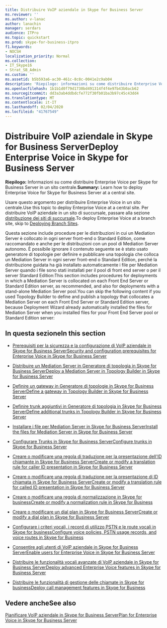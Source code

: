 ```yaml
---
title: Distribuire VoIP aziendale in Skype for Business Server
ms.reviewer: ''
ms.author: v-lanac
author: lanachin
manager: serdars
audience: ITPro
ms.topic: quickstart
ms.prod: skype-for-business-itpro
f1.keywords:
- NOCSH
localization_priority: Normal
ms.collection:
- IT_Skype16
- Strat_SB_Admin
ms.custom: ''
ms.assetid: b5b593a6-ac30-461c-8c8c-0041e2c9ab04
description: 'Riepilogo: informazioni su come distribuire Enterprise Voice per Skype for Business Server in un sito centrale.'
ms.openlocfilehash: 1b1b1d0f79d1730bd491314f4f4e97b43b0acb62
ms.sourcegitcommit: dd3a3ab4ddbdcfe772f30fb01ba3b97c45c43dd4
ms.translationtype: MT
ms.contentlocale: it-IT
ms.lasthandoff: 02/04/2020
ms.locfileid: "41767549"
---
```

# <a name="deploy-enterprise-voice-in-skype-for-business-server"></a><span data-ttu-id="37adf-103">Distribuire VoIP aziendale in Skype for Business Server</span><span class="sxs-lookup"><span data-stu-id="37adf-103">Deploy Enterprise Voice in Skype for Business Server</span></span>

<span data-ttu-id="37adf-104">**Riepilogo:** Informazioni su come distribuire Enterprise Voice per Skype for Business Server in un sito centrale.</span><span class="sxs-lookup"><span data-stu-id="37adf-104">**Summary:** Learn how to deploy Enterprise Voice for Skype for Business Server at a central site.</span></span>

<span data-ttu-id="37adf-105">Usare questo argomento per distribuire Enterprise Voice in un sito centrale.</span><span class="sxs-lookup"><span data-stu-id="37adf-105">Use this topic to deploy Enterprise Voice at a central site.</span></span> <span data-ttu-id="37adf-106">Per distribuire VoIP aziendale in un sito di succursale, passare alla sezione [distribuzione dei siti di succursale](https://technet.microsoft.com/library/1475dee0-66ae-4ee5-b6f1-7409b4bbff45.aspx).</span><span class="sxs-lookup"><span data-stu-id="37adf-106">To deploy Enterprise Voice at a branch site, skip to [Deploying Branch Sites](https://technet.microsoft.com/library/1475dee0-66ae-4ee5-b6f1-7409b4bbff45.aspx).</span></span>

<span data-ttu-id="37adf-107">Questa sezione include procedure per le distribuzioni in cui un Mediation Server è collocato in ogni server front-end o Standard Edition, come raccomandato e anche per le distribuzioni con un pool di Mediation Server autonomo. È possibile ignorare il contenuto seguente se è stato usato generatore di topologie per definire e pubblicare una topologia che colloca un Mediation Server in ogni server front-end o Standard Edition, perché la distribuzione guidata ha già installato automaticamente i file per Mediation Server quando i file sono stati installati per il pool di front end server o per il server Standard Edition:</span><span class="sxs-lookup"><span data-stu-id="37adf-107">This section includes procedures for deployments in which a Mediation Server is collocated on each Front End Server or Standard Edition server, as recommended, and also for deployments with a stand-alone Mediation Server pool.You can skip the following content if you used Topology Builder to define and publish a topology that collocates a Mediation Server on each Front End Server or Standard Edition server, because Deployment Wizard already automatically installed the files for Mediation Server when you installed files for your Front End Server pool or Standard Edition server:</span></span>
## <a name="in-this-section"></a><span data-ttu-id="37adf-108">In questa sezione</span><span class="sxs-lookup"><span data-stu-id="37adf-108">In this section</span></span>

- [<span data-ttu-id="37adf-109">Prerequisiti per la sicurezza e la configurazione di VoIP aziendale in Skype for Business Server</span><span class="sxs-lookup"><span data-stu-id="37adf-109">Security and configuration prerequisites for Enterprise Voice in Skype for Business Server</span></span>](enterprise-voice-security.md)

- [<span data-ttu-id="37adf-110">Distribuire un Mediation Server in Generatore di topologia in Skype for Business Server</span><span class="sxs-lookup"><span data-stu-id="37adf-110">Deploy a Mediation Server in Topology Builder in Skype for Business Server</span></span>](deploy-a-mediation-server.md)

- [<span data-ttu-id="37adf-111">Definire un gateway in Generatore di topologie in Skype for Business Server</span><span class="sxs-lookup"><span data-stu-id="37adf-111">Define a gateway in Topology Builder in Skype for Business Server</span></span>](define-a-gateway.md)

- [<span data-ttu-id="37adf-112">Definire trunk aggiuntivi in Generatore di topologia in Skype for Business Server</span><span class="sxs-lookup"><span data-stu-id="37adf-112">Define additional trunks in Topology Builder in Skype for Business Server</span></span>](define-additional-trunks.md)

- [<span data-ttu-id="37adf-113">Installare i file per Mediation Server in Skype for Business Server</span><span class="sxs-lookup"><span data-stu-id="37adf-113">Install the files for Mediation Server in Skype for Business Server</span></span>](install-mediation-server.md)

- [<span data-ttu-id="37adf-114">Configurare Trunks in Skype for Business Server</span><span class="sxs-lookup"><span data-stu-id="37adf-114">Configure trunks in Skype for Business Server</span></span>](configure-trunks.md)

- [<span data-ttu-id="37adf-115">Creare o modificare una regola di traduzione per la presentazione dell'ID chiamante in Skype for Business Server</span><span class="sxs-lookup"><span data-stu-id="37adf-115">Create or modify a translation rule for caller ID presentation in Skype for Business Server</span></span>](caller-id-presentation-rules.md)

- [<span data-ttu-id="37adf-116">Creare o modificare una regola di traduzione per la presentazione di ID chiamata in Skype for Business Server</span><span class="sxs-lookup"><span data-stu-id="37adf-116">Create or modify a translation rule for called ID presentation in Skype for Business Server</span></span>](called-id-presentation-rules.md)

- [<span data-ttu-id="37adf-117">Creare o modificare una regola di normalizzazione in Skype for business</span><span class="sxs-lookup"><span data-stu-id="37adf-117">Create or modify a normalization rule in Skype for Business</span></span>](normalization-rules.md)

- [<span data-ttu-id="37adf-118">Creare o modificare un dial plan in Skype for Business Server</span><span class="sxs-lookup"><span data-stu-id="37adf-118">Create or modify a dial plan in Skype for Business Server</span></span>](dial-plans.md)

- [<span data-ttu-id="37adf-119">Configurare i criteri vocali, i record di utilizzo PSTN e le route vocali in Skype for business</span><span class="sxs-lookup"><span data-stu-id="37adf-119">Configure voice policies, PSTN usage records, and voice routes in Skype for Business</span></span>](voice-and-pstn.md)

- [<span data-ttu-id="37adf-120">Consentire agli utenti di VoIP aziendale in Skype for Business Server</span><span class="sxs-lookup"><span data-stu-id="37adf-120">Enable users for Enterprise Voice in Skype for Business Server</span></span>](enable-users-for-enterprise-voice.md)

- [<span data-ttu-id="37adf-121">Distribuire le funzionalità vocali avanzate di VoIP aziendale in Skype for Business Server</span><span class="sxs-lookup"><span data-stu-id="37adf-121">Deploy advanced Enterprise Voice features in Skype for Business Server</span></span>](deploy-advanced-enterprise-voice-features.md)

- [<span data-ttu-id="37adf-122">Distribuire le funzionalità di gestione delle chiamate in Skype for business</span><span class="sxs-lookup"><span data-stu-id="37adf-122">Deploy call management features in Skype for Business</span></span>](deploy-call-management-features.md)

## <a name="see-also"></a><span data-ttu-id="37adf-123">Vedere anche</span><span class="sxs-lookup"><span data-stu-id="37adf-123">See also</span></span>

[<span data-ttu-id="37adf-124">Pianificare VoIP aziendale in Skype for Business Server</span><span class="sxs-lookup"><span data-stu-id="37adf-124">Plan for Enterprise Voice in Skype for Business Server</span></span>](../../plan-your-deployment/enterprise-voice-solution/enterprise-voice.md)


